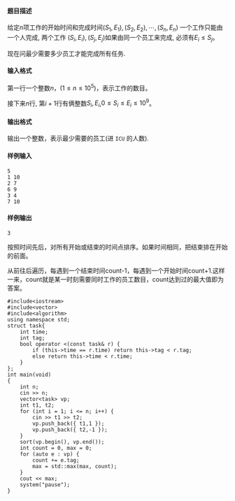 #### 题目描述

给定$n$项工作的开始时间和完成时间$( S_1, E_1 ), ( S_2, E_2 ), \cdots, ( S_n, E_n )$ 一个工作只能由一个人完成, 两个工作 $(S_i, E_i), (S_j, E_j)$如果由同一个员工来完成, 必须有$E_i \le S_j$。

现在问最少需要多少员工才能完成所有任务.

#### 输入格式

第一行一个整数$n$，$(1 \le n \le 10^5)$，表示工作的数目。

接下来$n$行, 第$i+1$行有俩整数$S_i, E_i$,$0 \le S_i \le E_i \le 10^9$。

#### 输出格式

输出一个整数，表示最少需要的员工(进 `ICU` 的人数).

#### 样例输入

```plain
5
1 10
2 7
6 9
3 4
7 10
```

#### 样例输出

```plain
3
```

按照时间先后，对所有开始或结束的时间点排序。如果时间相同，把结束排在开始的前面。

从前往后遍历，每遇到一个结束时间count-1，每遇到一个开始时间count+1.这样一来，count就是某一时刻需要同时工作的员工数目，count达到过的最大值即为答案。

```
#include<iostream>
#include<vector>
#include<algorithm>
using namespace std;
struct task{
	int time;
	int tag;
	bool operator <(const task& r) {
		if (this->time == r.time) return this->tag < r.tag;
		else return this->time < r.time;
	}
};
int main(void)
{
	int n;
	cin >> n;
	vector<task> vp;
	int t1, t2;
	for (int i = 1; i <= n; i++) {
		cin >> t1 >> t2;
		vp.push_back({ t1,1 });
		vp.push_back({ t2,-1 });
	}
	sort(vp.begin(), vp.end());
	int count = 0, max = 0;
	for (auto e : vp) {
		count += e.tag;
		max = std::max(max, count);
	}
	cout << max;
	system("pause");
}
```

